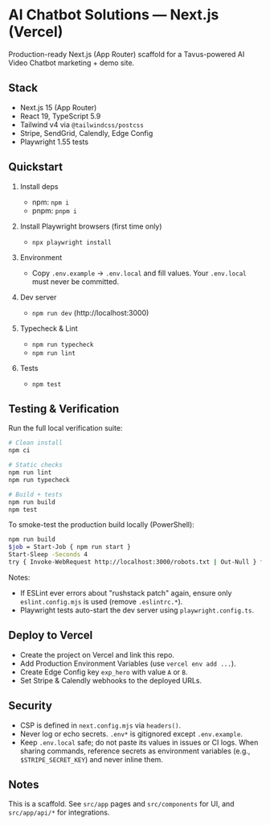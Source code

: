 # AI Chatbot Solutions — Next.js (Vercel)

Production-ready Next.js (App Router) scaffold for a Tavus-powered AI Video Chatbot marketing + demo site.

## Stack
- Next.js 15 (App Router)
- React 19, TypeScript 5.9
- Tailwind v4 via `@tailwindcss/postcss`
- Stripe, SendGrid, Calendly, Edge Config
- Playwright 1.55 tests

## Quickstart

1. Install deps
   - npm: `npm i`
   - pnpm: `pnpm i`

2. Install Playwright browsers (first time only)
   - `npx playwright install`

3. Environment
   - Copy `.env.example` → `.env.local` and fill values. Your `.env.local` must never be committed.

4. Dev server
   - `npm run dev` (http://localhost:3000)

5. Typecheck & Lint
   - `npm run typecheck`
   - `npm run lint`

6. Tests
   - `npm test`

## Testing & Verification

Run the full local verification suite:

```bash
# Clean install
npm ci

# Static checks
npm run lint
npm run typecheck

# Build + tests
npm run build
npm test
```

To smoke-test the production build locally (PowerShell):

```bash
npm run build
$job = Start-Job { npm run start }
Start-Sleep -Seconds 4
try { Invoke-WebRequest http://localhost:3000/robots.txt | Out-Null } finally { Stop-Job $job | Out-Null; Remove-Job $job | Out-Null }
```

Notes:
- If ESLint ever errors about "rushstack patch" again, ensure only `eslint.config.mjs` is used (remove `.eslintrc.*`).
- Playwright tests auto-start the dev server using `playwright.config.ts`.

## Deploy to Vercel
- Create the project on Vercel and link this repo.
- Add Production Environment Variables (use `vercel env add ...`).
- Create Edge Config key `exp_hero` with value `A` or `B`.
- Set Stripe & Calendly webhooks to the deployed URLs.

## Security
- CSP is defined in `next.config.mjs` via `headers()`.
- Never log or echo secrets. `.env*` is gitignored except `.env.example`.
- Keep `.env.local` safe; do not paste its values in issues or CI logs. When sharing commands, reference secrets as environment variables (e.g., `$STRIPE_SECRET_KEY`) and never inline them.

## Notes
This is a scaffold. See `src/app` pages and `src/components` for UI, and `src/app/api/*` for integrations.

